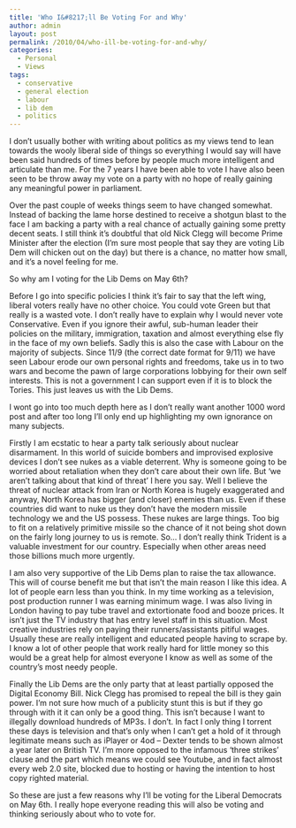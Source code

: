 ```yaml
---
title: 'Who I&#8217;ll Be Voting For and Why'
author: admin
layout: post
permalink: /2010/04/who-ill-be-voting-for-and-why/
categories:
  - Personal
  - Views
tags:
  - conservative
  - general election
  - labour
  - lib dem
  - politics
---
```

I don&#8217;t usually bother with writing about politics as my views tend to lean towards the wooly liberal side of things so everything I would say will have been said hundreds of times before by people much more intelligent and articulate than me. For the 7 years I have been able to vote I have also been seen to be throw away my vote on a party with no hope of really gaining any meaningful power in parliament.

Over the past couple of weeks things seem to have changed somewhat. Instead of backing the lame horse destined to receive a shotgun blast to the face I am backing a party with a real chance of actually gaining some pretty decent seats. I still think it&#8217;s doubtful that old Nick Clegg will become Prime Minister after the election (I&#8217;m sure most people that say they are voting Lib Dem will chicken out on the day) but there is a chance, no matter how small, and it&#8217;s a novel feeling for me.

So why am I voting for the Lib Dems on May 6th?

Before I go into specific policies I think it&#8217;s fair to say that the left wing, liberal voters really have no other choice. You could vote Green but that really is a wasted vote. I don&#8217;t really have to explain why I would never vote Conservative. Even if you ignore their awful, sub-human leader their policies on the military, immigration, taxation and almost everything else fly in the face of my own beliefs. Sadly this is also the case with Labour on the majority of subjects. Since 11/9 (the correct date format for 9/11) we have seen Labour erode our own personal rights and freedoms, take us in to two wars and become the pawn of large corporations lobbying for their own self interests. This is not a government I can support even if it is to block the Tories. This just leaves us with the Lib Dems.

I wont go into too much depth here as I don&#8217;t really want another 1000 word post and after too long I&#8217;ll only end up highlighting my own ignorance on many subjects.

Firstly I am ecstatic to hear a party talk seriously about nuclear disarmament. In this world of suicide bombers and improvised explosive devices I don&#8217;t see nukes as a viable deterrent. Why is someone going to be worried about retaliation when they don&#8217;t care about their own life. But &#8216;we aren&#8217;t talking about that kind of threat&#8217; I here you say. Well I believe the threat of nuclear attack from Iran or North Korea is hugely exaggerated and anyway, North Korea has bigger (and closer) enemies than us. Even if these countries did want to nuke us they don&#8217;t have the modern missile technology we and the US possess. These nukes are large things. Too big to fit on a relatively primitive missile so the chance of it not being shot down on the fairly long journey to us is remote. So&#8230; I don&#8217;t really think Trident is a valuable investment for our country. Especially when other areas need those billions much more urgently.

I am also very supportive of the Lib Dems plan to raise the tax allowance. This will of course benefit me but that isn&#8217;t the main reason I like this idea. A lot of people earn less than you think. In my time working as a television, post production runner I was earning minimum wage. I was also living in London having to pay tube travel and extortionate food and booze prices. It isn&#8217;t just the TV industry that has entry level staff in this situation. Most creative industries rely on paying their runners/assistants pitiful wages. Usually these are really intelligent and educated people having to scrape by. I know a lot of other people that work really hard for little money so this would be a great help for almost everyone I know as well as some of the country&#8217;s most needy people.

Finally the Lib Dems are the only party that at least partially opposed the Digital Economy Bill. Nick Clegg has promised to repeal the bill is they gain power. I&#8217;m not sure how much of a publicity stunt this is but if they go through with it it can only be a good thing. This isn&#8217;t because I want to illegally download hundreds of MP3s. I don&#8217;t. In fact I only thing I torrent these days is television and that&#8217;s only when I can&#8217;t get a hold of it through legitimate means such as iPlayer or 4od &#8211; Dexter tends to be shown almost a year later on British TV. I&#8217;m more opposed to the infamous &#8216;three strikes&#8217; clause and the part which means we could see Youtube, and in fact almost every web 2.0 site, blocked due to hosting or having the intention to host copy righted material.

So these are just a few reasons why I&#8217;ll be voting for the Liberal Democrats on May 6th. I really hope everyone reading this will also be voting and thinking seriously about who to vote for.